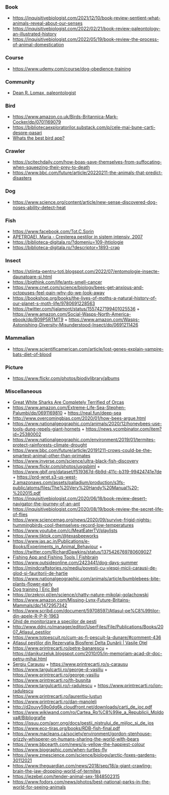 ### Book

- https://inquisitivebiologist.com/2021/12/10/book-review-sentient-what-animals-reveal-about-our-senses
- https://inquisitivebiologist.com/2022/02/21/book-review-paleontology-an-illustrated-history
- https://inquisitivebiologist.com/2022/05/19/book-review-the-process-of-animal-domestication

### Course

- https://www.udemy.com/course/dog-obedience-training

### Community 

- [Dean R. Lomax, paleontologist](https://www.deanrlomax.co.uk/Autobiography.html)

### Bird

- https://www.amazon.co.uk/Birds-Britannica-Mark-Cocker/dp/0701169079
- https://bibliotecaexploratorilor.substack.com/p/cele-mai-bune-carti-despre-pasari
- [Whats the best bird app?](https://twitter.com/nwilliams030/status/1566791362414092288)

### Crawler

- https://scitechdaily.com/how-boas-save-themselves-from-suffocating-when-squeezing-their-prey-to-death
- https://www.bbc.com/future/article/20220211-the-animals-that-predict-disasters

### Dog

- https://www.science.org/content/article/new-sense-discovered-dog-noses-ability-detect-heat

### Fish

- https://www.facebook.com/Tot.C.Sorin
- [APETROAEI, Maria - Creșterea peștilor in sistem intensiv, 2007](https://biblioteca-digitala.ro/?pub=3758-cresterea-pestilor-in-sistem-intensiv-muzeul-de-stiinte-naturale-piatra-neamt)
- https://biblioteca-digitala.ro/?domeniu=109-ihtiologie
- https://biblioteca-digitala.ro/?descriptor=1893-crap

### Insect

- https://stiinta-pentru-toti.blogspot.com/2022/07/entomologie-insecte-daunatoare-si.html
- https://bigthink.com/life/ants-smell-cancer
- https://www.cnet.com/science/biology/bees-get-anxious-and-octopuses-feel-pain-why-do-we-look-away
- https://bookshop.org/books/the-lives-of-moths-a-natural-history-of-our-planet-s-moth-life/9780691228563
- https://twitter.com/tjalamont/status/1557427199401025536 + https://www.amazon.com/Social-Wasps-North-America-ebook/dp/B09P5RTMT9 + https://www.amazon.com/Wasps-Astonishing-Diversity-Misunderstood-Insect/dp/0691211426

### Mammalian

- https://www.scientificamerican.com/article/lost-genes-explain-vampire-bats-diet-of-blood

### Picture

- https://www.flickr.com/photos/biodivlibrary/albums

### Miscellaneous

- [Great White Sharks Are Completely Terrified of Orcas](https://www.smithsonianmag.com/smart-news/great-white-sharks-are-completely-terrified-orcas-180972009)
- https://www.amazon.com/Extreme-Life-Sea-Stephen-Palumbi/dp/0691169810 + https://neal.fun/deep-sea
- http://www.overcomingbias.com/2020/01/how-bees-argue.html
- https://www.nationalgeographic.com/animals/2020/12/honeybees-use-tools-dung-repels-giant-hornets + https://news.ycombinator.com/item?id=25380002
- https://www.nationalgeographic.com/environment/2019/01/termites-protect-rainforests-climate-drought
- https://www.bbc.com/future/article/20191211-crows-could-be-the-smartest-animal-other-than-primates
- https://www.inverse.com/science/ultra-black-fish-discovery
- https://www.flickr.com/photos/usgsbiml + https://www.gbif.org/dataset/f519367d-6b9d-411c-b319-99424741e7de + https://prd-wret.s3-us-west-2.amazonaws.com/assets/palladium/production/s3fs-public/atoms/files/The%20Very%20Handy%20Manual%20-%202015.pdf
- https://inquisitivebiologist.com/2020/06/18/book-review-desert-navigator-the-journey-of-an-ant
- https://inquisitivebiologist.com/2020/08/19/book-review-the-secret-life-of-flies
- https://www.sciencemag.org/news/2020/09/survive-frigid-nights-hummingbirds-cool-themselves-record-low-temperatures
- https://www.youtube.com/c/MeatEaterTV/playlists
- https://www.tiktok.com/@texasbeeworks
- https://www.ias.ac.in/Publications/e-Books/Experiments_in_Animal_Behaviour + https://twitter.com/RichardDawkins/status/1375426769780609027
- [Fishing App and Fishing Tools | Fishbrain](https://fishbrain.com)
- https://www.outsideonline.com/2423441/dog-days-summer
- https://mindcraftstories.ro/mediu/povesti-cu-viespi-micii-carausi-de-glod-si-fauritorii-de-hartie
- https://www.nationalgeographic.com/animals/article/bumblebees-bite-plants-flower-early
- [Dog training |  Eric Bell](https://www.youtube.com/playlist?list=PLB8JqSBrZCVG7z_YtwYEWNnaDGuLmt-Xh)
- https://przekroj.pl/en/science/chatty-nature-mikolaj-golachowski
- https://www.amazon.com/Missing-Lynx-Future-Britains-Mammals/dp/1472957342
- https://www.scribd.com/document/59708597/Atlasul-pe%C8%99tilor-din-apele-R-P-R-1963
- [Ghid de monitorizare a speciilor de pesti](https://www.ibiol.ro/posmediu/pdf/Ghiduri/Ghid%20de%20monitorizare%20a%20speciilor%20de%20pesti.pdf)
- http://www.ddni.ro/manager/editor/UserFiles/File/Publications/Books/2007_Atlasul_pestilor
- https://www.totpescuit.ro/cum-as-fi-pescuit-la-dunare/#comment-436
- [Atlasul peştilor din Rezervaţia Biosferei Delta Dunării | Vasile Oţel](https://books.google.ro/books/about/Atlasul_pe%C5%9Ftilor_din_Rezerva%C5%A3ia_Biosfe.html?id=3za5rQEACAAJ)
- https://www.printrecarti.ro/petre-banarescu + https://danikurzeluk.blogspot.com/2010/05/in-memoriam-acad-dr-doc-petru-mihai.html
- [Sergiu Carausu](https://ibn.idsi.md/sites/default/files/imag_file/Si%20in%20Moldova%20se%20nasc%20oameni%20prof%20dr%20Sergiu%20Carausu%20(1907-1997).pdf) + https://www.printrecarti.ro/s-carausu
- https://www.targulcartii.ro/george-d-vasiliu + https://www.printrecarti.ro/george-vasiliu
- https://www.printrecarti.ro/th-busnita
- https://www.targulcartii.ro/i-radulescu + https://www.printrecarti.ro/ion-radulescu
- https://www.printrecarti.ro/laurentiu-lustun
- https://www.printrecarti.ro/dan-manoleli
- http://d2ouvy59p0dg6k.cloudfront.net/downloads/carti_de_joc.pdf
- https://www.wikiwand.com/ro/Cartea_Ro%C8%99ie_a_Republicii_Moldova#/Bibliografie
- https://issuu.com/aorr.ong/docs/pestii_nistrului_de_mijloc_si_de_jos
- https://www.eco-tiras.org/books/RDB-fish-final.pdf
- https://www.macleans.ca/society/environment/gordon-stenhouse-grizzly-whisperer-on-humans-sharing-the-world-with-bears
- https://www.bbcearth.com/news/is-yellow-the-happiest-colour
- https://www.biographic.com/when-turtles-fly
- https://www.zmescience.com/science/biology/arctic-foxes-gardens-30112021
- https://www.theguardian.com/news/2018/sep/18/a-giant-crawling-brain-the-jaw-dropping-world-of-termites
- https://jezebel.com/tender-animal-sex-1848502315
- https://www.fodors.com/news/photos/best-national-parks-in-the-world-for-seeing-animals